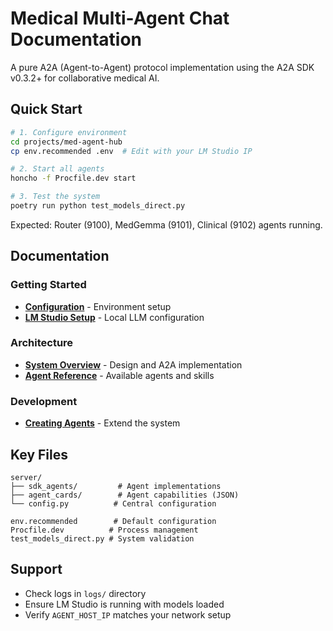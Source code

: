 # Medical Multi-Agent Chat Documentation

A pure A2A (Agent-to-Agent) protocol implementation using the A2A SDK v0.3.2+ for collaborative medical AI.

## Quick Start

```bash
# 1. Configure environment
cd projects/med-agent-hub
cp env.recommended .env  # Edit with your LM Studio IP

# 2. Start all agents
honcho -f Procfile.dev start

# 3. Test the system
poetry run python test_models_direct.py
```

Expected: Router (9100), MedGemma (9101), Clinical (9102) agents running.

## Documentation

### Getting Started
- **[Configuration](getting-started/configuration.md)** - Environment setup
- **[LM Studio Setup](getting-started/lm-studio.md)** - Local LLM configuration

### Architecture  
- **[System Overview](architecture/overview.md)** - Design and A2A implementation
- **[Agent Reference](architecture/agents.md)** - Available agents and skills

### Development
- **[Creating Agents](development/creating-agents.md)** - Extend the system

## Key Files

```
server/
├── sdk_agents/         # Agent implementations  
├── agent_cards/        # Agent capabilities (JSON)
└── config.py          # Central configuration

env.recommended        # Default configuration
Procfile.dev          # Process management
test_models_direct.py # System validation
```

## Support

- Check logs in `logs/` directory
- Ensure LM Studio is running with models loaded
- Verify `AGENT_HOST_IP` matches your network setup